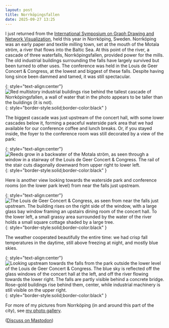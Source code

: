 ```yaml
---
layout: post
title: Norrköpingsfallen
date: 2025-09-27 13:25
---
```

I just returned from the [International Symposium on Graph Drawing and Network Visualization](https://graphdrawing.github.io/gd2025/), held this year in Norrköping, Sweden. Norrköping was an early paper and textile milling town, set at the mouth of the Motala ström, a river that flows into the Baltic Sea. At this point of the river, a cascade of three waterfalls, Norrköpingsfallen, provided power for the mills. The old industrial buildings surrounding the falls have largely survived but been turned to other uses. The conference was held in the Louis de Geer Concert & Congress, at the lowest and biggest of these falls. Despite having long since been dammed and tamed, it was still spectacular.

{: style="text-align:center"}
![Red multistory industrial buildings rise behind the tallest cascade of Norrköpingsfallen, a wall of water that in the photo appears to be taller than the buildings (it is not).](https://www.ics.uci.edu/~eppstein/pix/norrkopingsfallen/16-m.jpg){: style="border-style:solid;border-color:black" }

The biggest cascade was just upstream of the concert hall, with some lower cascades below it, forming a peaceful waterside park area that we had available for our conference coffee and lunch breaks. Or, if you stayed inside, the foyer to the conference room was still decorated by a view of the park:

{: style="text-align:center"}
![Reeds grow in a backwater of the Motala ström, as seen through a window in a stairway of the Louis de Geer Concert & Congress. The rail of the stair cuts diagonally downward from upper right to lower left.](https://www.ics.uci.edu/~eppstein/pix/norrkopingsfallen/10-m.jpg){: style="border-style:solid;border-color:black" }

Here is another view looking towards the waterside park and conference rooms (on the lower park level) from near the falls just upstream.

{: style="text-align:center"}
![The Louis de Geer Concert & Congress, as seen from near the falls just upstream. The building rises on the right side of the window, with a large glass bay window framing an upstairs dining room of the concert hall. To the lower left, a small grassy area surrounded by the water of the river holds a small square cottage shaded by a large tree.](https://www.ics.uci.edu/~eppstein/pix/norrkopingsfallen/18-m.jpg){: style="border-style:solid;border-color:black" }

The weather cooperated beautifully the entire time: we had crisp fall temperatures in the daytime, still above freezing at night, and mostly blue skies.

{: style="text-align:center"}
![Looking upstream towards the falls from the park outside the lower level of the Louis de Geer Concert & Congress. The blue sky is reflected off the glass windows of the concert hall at the left, and off the river flowing towards the lower right. The falls are partly visible behind a concrete bridge. Rose-gold buildings rise behind them, center, while industrial machinery is still visible on the upper right.](https://www.ics.uci.edu/~eppstein/pix/norrkopingsfallen/1-m.jpg){: style="border-style:solid;border-color:black" }

For more of my pictures from Norrköping (in and around this part of the city), see [my photo gallery](https://www.ics.uci.edu/~eppstein/pix/norrkopingsfallen/index.html).

([Discuss on Mastodon](https://mathstodon.xyz/@11011110/115277463523394452))